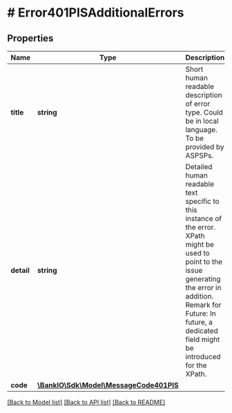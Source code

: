 # # Error401PISAdditionalErrors

## Properties

Name | Type | Description | Notes
------------ | ------------- | ------------- | -------------
**title** | **string** | Short human readable description of error type.  Could be in local language.  To be provided by ASPSPs. | [optional] 
**detail** | **string** | Detailed human readable text specific to this instance of the error.  XPath might be used to point to the issue generating the error in addition. Remark for Future: In future, a dedicated field might be introduced for the XPath. | [optional] 
**code** | [**\BankIO\Sdk\Model\MessageCode401PIS**](MessageCode401PIS.md) |  | 

[[Back to Model list]](../../README.md#documentation-for-models) [[Back to API list]](../../README.md#documentation-for-api-endpoints) [[Back to README]](../../README.md)


